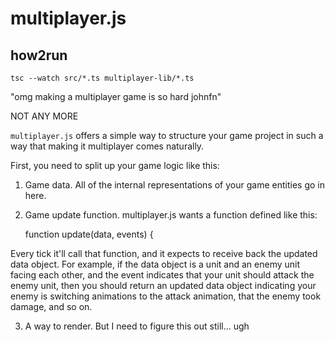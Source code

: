# multiplayer.js

## how2run

    tsc --watch src/*.ts multiplayer-lib/*.ts



"omg making a multiplayer game is so hard johnfn"

NOT ANY MORE

`multiplayer.js` offers a simple way to structure your game project in such a way that making it multiplayer comes naturally.

First, you need to split up your game logic like this:

1. Game data. All of the internal representations of your game entities go in here.

2. Game update function. multiplayer.js wants a function defined like this:

    function update(data, events) {

Every tick it'll call that function, and it expects to receive back the updated data object. For example, if the data object is a unit and an enemy unit facing each other, and the event indicates that your unit should attack the enemy unit, then you should return an updated data object indicating your enemy is switching animations to the attack animation, that the enemy took damage, and so on.

3. A way to render. But I need to figure this out still... ugh